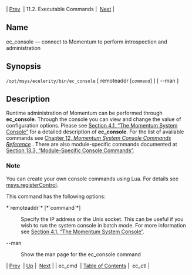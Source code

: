 | [Prev](executable.ec_cmd)  | 11.2. Executable Commands |  [Next](executable.ec_ctl.php) |

<a name="executable.ec_console"></a>
## Name

ec_console — connect to Momentum to perform introspection and administration

## Synopsis

`/opt/msys/ecelerity/bin/ec_console` [ remoteaddr [*`command`*] ] [ --man ]

<a name="idp13294448"></a>
## Description

Runtime administration of Momentum can be performed through **ec_console**. Through the console you can view and change the value of configuration options. Please see [Section 4.1, “The Momentum System Console”](operations.console "4.1. The Momentum System Console") for a detailed description of **ec_console**. For the list of available commands see [Chapter 12, *Momentum System Console Commands Reference*](console_commands.php "Chapter 12. Momentum System Console Commands Reference") . There are also module-specific commands documented at [Section 13.3, “Module-Specific Console Commands”](module_specific_console_commands.php "13.3. Module-Specific Console Commands").

### Note

You can create your own console commands using Lua. For details see [msys.registerControl](lua.ref.msys.registerControl "msys.registerControl").

This command has the following options:

<dl class="variablelist">

<dt>*`remoteaddr`* [*`command`*]</dt>

<dd>

Specify the IP address or the Unix socket. This can be useful if you wish to run the system console in batch mode. For more information see [Section 4.1, “The Momentum System Console”](operations.console "4.1. The Momentum System Console").

</dd>

<dt>--man</dt>

<dd>

Show the man page for the ec_console command

</dd>

</dl>

| [Prev](executable.ec_cmd)  | [Up](exe.commands.details.php) |  [Next](executable.ec_ctl.php) |
| ec_cmd  | [Table of Contents](index) |  ec_ctl |
